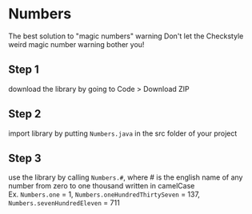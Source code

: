 # Numbers
The best solution to "magic numbers" warning
Don't let the Checkstyle weird magic number warning bother you!

## Step 1
download the library by going to Code > Download ZIP

## Step 2
import library by putting `Numbers.java` in the src folder of your project

## Step 3
use the library by calling `Numbers.#`, where # is the english name of any number from zero to one thousand written in camelCase\
Ex. `Numbers.one` = 1, `Numbers.oneHundredThirtySeven` = 137, `Numbers.sevenHundredEleven` = 711

